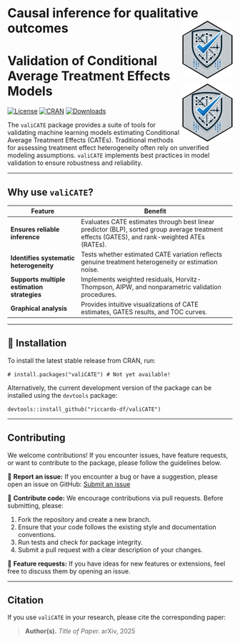 # Causal inference for qualitative outcomes <a href="https://riccardo-df.github.io/valiCATE/"><img src="man/figures/logo.svg" align="right" height="130"/></a>

# Validation of Conditional Average Treatment Effects Models <a href="https://riccardo-df.github.io/valiCATE/"><img src="man/figures/logo.svg" align="right" height="130"/></a>

[![License](https://img.shields.io/badge/license-MIT-blue.svg)](https://opensource.org/licenses/MIT) [![CRAN](https://www.r-pkg.org/badges/version/valiCATE)](https://CRAN.R-project.org/package=valiCATE) [![Downloads](https://cranlogs.r-pkg.org/badges/valiCATE)](https://CRAN.R-project.org/package=valiCATE) 

The `valiCATE` package provides a suite of tools for validating machine learning models estimating Conditional Average Treatment Effects (CATEs). Traditional methods for assessing treatment effect heterogeneity often rely on unverified modeling assumptions. `valiCATE` implements best practices in model validation to ensure robustness and reliability.

------------------------------------------------------------------------

## Why use `valiCATE`?

| Feature                             | Benefit                                                                                                                                        |
|-------------------------------------|------------------------------------------------------------------------------------------------------------------------------------------------|
| **Ensures reliable inference**      | Evaluates CATE estimates through best linear predictor (BLP), sorted group average treatment effects (GATES), and rank-weighted ATEs (RATEs). |
| **Identifies systematic heterogeneity** | Tests whether estimated CATE variation reflects genuine treatment heterogeneity or estimation noise.                              |
| **Supports multiple estimation strategies** | Implements weighted residuals, Horvitz-Thompson, AIPW, and nonparametric validation procedures.                                 |
| **Graphical analysis**              | Provides intuitive visualizations of CATE estimates, GATES results, and TOC curves.                                                         |

------------------------------------------------------------------------
## 🚀 Installation

To install the latest stable release from CRAN, run:

```         
# install.packages("valiCATE") # Not yet available!
```

Alternatively, the current development version of the package can be installed using the `devtools` package:

```         
devtools::install_github("riccardo-df/valiCATE")
```

------------------------------------------------------------------------

## Contributing

We welcome contributions! If you encounter issues, have feature requests, or want to contribute to the package, please follow the guidelines below.

📌 **Report an issue:** If you encounter a bug or have a suggestion, please open an issue on GitHub:
[Submit an issue](https://github.com/riccardo-df/valiCATE/issues)

📌 **Contribute code:** We encourage contributions via pull requests. Before submitting, please:
1. Fork the repository and create a new branch.
2. Ensure that your code follows the existing style and documentation conventions.
3. Run tests and check for package integrity.
4. Submit a pull request with a clear description of your changes.

📌 **Feature requests:** If you have ideas for new features or extensions, feel free to discuss them by opening an issue.

------------------------------------------------------------------------

## Citation

If you use `valiCATE` in your research, please cite the corresponding paper:

> **Author(s).** *Title of Paper.* arXiv, 2025
